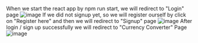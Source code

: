 When we start the react app by npm run start, we will redirect to "Login" page
![image](https://github.com/Divyaa-Sharmaa/Currency-Converter/assets/143860828/0ec7123c-52ea-43a0-911e-b89904078467)
If we did not signup yet, so we will register ourself by click on "Register here" and then we will redirect to "Signup" page
![image](https://github.com/Divyaa-Sharmaa/Currency-Converter/assets/143860828/20b84459-07de-4494-8529-32b95c3947bc)
After login / sign up successfully we will redirect to "Currency Converter" Page
![image](https://github.com/Divyaa-Sharmaa/Currency-Converter/assets/143860828/c097fc83-b78d-4d42-82ac-2f10b6be6dab)






